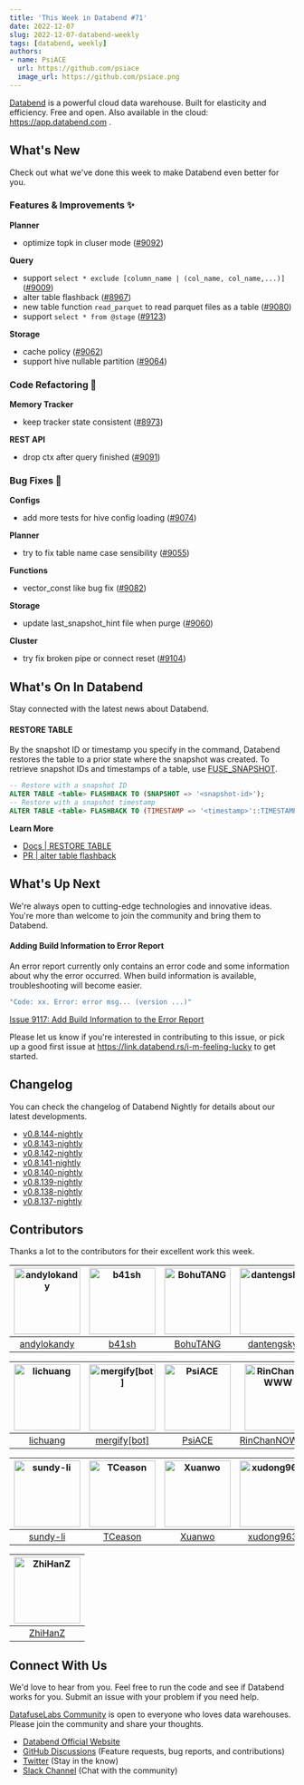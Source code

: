 ```yaml
---
title: 'This Week in Databend #71'
date: 2022-12-07
slug: 2022-12-07-databend-weekly
tags: [databend, weekly]
authors:
- name: PsiACE
  url: https://github.com/psiace
  image_url: https://github.com/psiace.png
---
```


[Databend](https://github.com/datafuselabs/databend) is a powerful cloud data warehouse. Built for elasticity and efficiency. Free and open. Also available in the cloud: <https://app.databend.com> .

## What's New

Check out what we've done this week to make Databend even better for you.

### Features & Improvements :sparkles:

**Planner**

- optimize topk in cluser mode ([#9092](https://github.com/datafuselabs/databend/pull/9092))

**Query**

- support `select * exclude [column_name | (col_name, col_name,...)]` ([#9009](https://github.com/datafuselabs/databend/pull/9009))
- alter table flashback ([#8967](https://github.com/datafuselabs/databend/pull/8967))
- new table function `read_parquet` to read parquet files as a table ([#9080](https://github.com/datafuselabs/databend/pull/9080))
- support `select * from @stage` ([#9123](https://github.com/datafuselabs/databend/pull/9123))

**Storage**

- cache policy ([#9062](https://github.com/datafuselabs/databend/pull/9062))
- support hive nullable partition ([#9064](https://github.com/datafuselabs/databend/pull/9064))

### Code Refactoring :tada:

**Memory Tracker**

- keep tracker state consistent ([#8973](https://github.com/datafuselabs/databend/pull/8973))

**REST API**

- drop ctx after query finished ([#9091](https://github.com/datafuselabs/databend/pull/9091))

### Bug Fixes :wrench:

**Configs**

- add more tests for hive config loading ([#9074](https://github.com/datafuselabs/databend/pull/9074))

**Planner**

- try to fix table name case sensibility ([#9055](https://github.com/datafuselabs/databend/pull/9055))

**Functions**

- vector_const like bug fix ([#9082](https://github.com/datafuselabs/databend/pull/9082))

**Storage**

- update last_snapshot_hint file when purge ([#9060](https://github.com/datafuselabs/databend/pull/9060))

**Cluster**

- try fix broken pipe or connect reset ([#9104](https://github.com/datafuselabs/databend/pull/9104))

## What's On In Databend

Stay connected with the latest news about Databend.

#### RESTORE TABLE

By the snapshot ID or timestamp you specify in the command, Databend restores the table to a prior state where the snapshot was created. To retrieve snapshot IDs and timestamps of a table, use [FUSE_SNAPSHOT](https://databend.rs/doc/sql-functions/system-functions/fuse_snapshot).


```sql
-- Restore with a snapshot ID
ALTER TABLE <table> FLASHBACK TO (SNAPSHOT => '<snapshot-id>');
-- Restore with a snapshot timestamp
ALTER TABLE <table> FLASHBACK TO (TIMESTAMP => '<timestamp>'::TIMESTAMP);
```

**Learn More**

- [Docs | RESTORE TABLE](https://databend.rs/doc/sql-commands/ddl/table/ddl-restore-table)
- [PR | alter table flashback](https://github.com/datafuselabs/databend/pull/8967)

## What's Up Next

We're always open to cutting-edge technologies and innovative ideas. You're more than welcome to join the community and bring them to Databend.

#### Adding Build Information to Error Report

An error report currently only contains an error code and some information about why the error occurred. When build information is available, troubleshooting will become easier.

```bash
"Code: xx. Error: error msg... (version ...)"
```

[Issue 9117: Add Build Information to the Error Report](https://github.com/datafuselabs/databend/issues/8983)

Please let us know if you're interested in contributing to this issue, or pick up a good first issue at <https://link.databend.rs/i-m-feeling-lucky> to get started.

## Changelog

You can check the changelog of Databend Nightly for details about our latest developments.

- [v0.8.144-nightly](https://github.com/datafuselabs/databend/releases/tag/v0.8.144-nightly)
- [v0.8.143-nightly](https://github.com/datafuselabs/databend/releases/tag/v0.8.143-nightly)
- [v0.8.142-nightly](https://github.com/datafuselabs/databend/releases/tag/v0.8.142-nightly)
- [v0.8.141-nightly](https://github.com/datafuselabs/databend/releases/tag/v0.8.141-nightly)
- [v0.8.140-nightly](https://github.com/datafuselabs/databend/releases/tag/v0.8.140-nightly)
- [v0.8.139-nightly](https://github.com/datafuselabs/databend/releases/tag/v0.8.139-nightly)
- [v0.8.138-nightly](https://github.com/datafuselabs/databend/releases/tag/v0.8.138-nightly)
- [v0.8.137-nightly](https://github.com/datafuselabs/databend/releases/tag/v0.8.137-nightly)

## Contributors

Thanks a lot to the contributors for their excellent work this week.

[<img alt="andylokandy" src="https://avatars.githubusercontent.com/u/9637710?v=4&s=117" width="117" />](https://github.com/andylokandy) |[<img alt="b41sh" src="https://avatars.githubusercontent.com/u/1070352?v=4&s=117" width="117" />](https://github.com/b41sh) |[<img alt="BohuTANG" src="https://avatars.githubusercontent.com/u/172204?v=4&s=117" width="117" />](https://github.com/BohuTANG) |[<img alt="dantengsky" src="https://avatars.githubusercontent.com/u/22081156?v=4&s=117" width="117" />](https://github.com/dantengsky) |[<img alt="drmingdrmer" src="https://avatars.githubusercontent.com/u/44069?v=4&s=117" width="117" />](https://github.com/drmingdrmer) |[<img alt="everpcpc" src="https://avatars.githubusercontent.com/u/1808802?v=4&s=117" width="117" />](https://github.com/everpcpc) |
:---: |:---: |:---: |:---: |:---: |:---: |
[andylokandy](https://github.com/andylokandy) |[b41sh](https://github.com/b41sh) |[BohuTANG](https://github.com/BohuTANG) |[dantengsky](https://github.com/dantengsky) |[drmingdrmer](https://github.com/drmingdrmer) |[everpcpc](https://github.com/everpcpc) |

[<img alt="lichuang" src="https://avatars.githubusercontent.com/u/1998569?v=4&s=117" width="117" />](https://github.com/lichuang) |[<img alt="mergify[bot]" src="https://avatars.githubusercontent.com/in/10562?v=4&s=117" width="117" />](https://github.com/apps/mergify) |[<img alt="PsiACE" src="https://avatars.githubusercontent.com/u/36896360?v=4&s=117" width="117" />](https://github.com/PsiACE) |[<img alt="RinChanNOWWW" src="https://avatars.githubusercontent.com/u/33975039?v=4&s=117" width="117" />](https://github.com/RinChanNOWWW) |[<img alt="sandflee" src="https://avatars.githubusercontent.com/u/5102100?v=4&s=117" width="117" />](https://github.com/sandflee) |[<img alt="soyeric128" src="https://avatars.githubusercontent.com/u/106025534?v=4&s=117" width="117" />](https://github.com/soyeric128) |
:---: |:---: |:---: |:---: |:---: |:---: |
[lichuang](https://github.com/lichuang) |[mergify[bot]](https://github.com/apps/mergify) |[PsiACE](https://github.com/PsiACE) |[RinChanNOWWW](https://github.com/RinChanNOWWW) |[sandflee](https://github.com/sandflee) |[soyeric128](https://github.com/soyeric128) |

[<img alt="sundy-li" src="https://avatars.githubusercontent.com/u/3325189?v=4&s=117" width="117" />](https://github.com/sundy-li) |[<img alt="TCeason" src="https://avatars.githubusercontent.com/u/33082201?v=4&s=117" width="117" />](https://github.com/TCeason) |[<img alt="Xuanwo" src="https://avatars.githubusercontent.com/u/5351546?v=4&s=117" width="117" />](https://github.com/Xuanwo) |[<img alt="xudong963" src="https://avatars.githubusercontent.com/u/41979257?v=4&s=117" width="117" />](https://github.com/xudong963) |[<img alt="youngsofun" src="https://avatars.githubusercontent.com/u/5782159?v=4&s=117" width="117" />](https://github.com/youngsofun) |[<img alt="zhang2014" src="https://avatars.githubusercontent.com/u/8087042?v=4&s=117" width="117" />](https://github.com/zhang2014) |
:---: |:---: |:---: |:---: |:---: |:---: |
[sundy-li](https://github.com/sundy-li) |[TCeason](https://github.com/TCeason) |[Xuanwo](https://github.com/Xuanwo) |[xudong963](https://github.com/xudong963) |[youngsofun](https://github.com/youngsofun) |[zhang2014](https://github.com/zhang2014) |

[<img alt="ZhiHanZ" src="https://avatars.githubusercontent.com/u/25170437?v=4&s=117" width="117" />](https://github.com/ZhiHanZ) |
:---: |
[ZhiHanZ](https://github.com/ZhiHanZ) |

## Connect With Us

We'd love to hear from you. Feel free to run the code and see if Databend works for you. Submit an issue with your problem if you need help.

[DatafuseLabs Community](https://github.com/datafuselabs/) is open to everyone who loves data warehouses. Please join the community and share your thoughts.

- [Databend Official Website](https://databend.rs)
- [GitHub Discussions](https://github.com/datafuselabs/databend/discussions) (Feature requests, bug reports, and contributions)
- [Twitter](https://twitter.com/Datafuse_Labs) (Stay in the know)
- [Slack Channel](https://link.databend.rs/join-slack) (Chat with the community)
